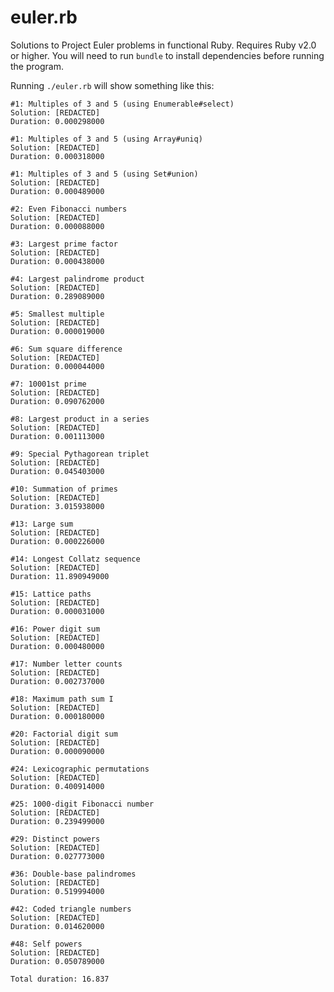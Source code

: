 euler.rb
========

Solutions to Project Euler problems in functional Ruby. Requires Ruby v2.0 or
higher. You will need to run `bundle` to install dependencies before running
the program.

Running `./euler.rb` will show something like this:

    #1: Multiples of 3 and 5 (using Enumerable#select)
    Solution: [REDACTED]
    Duration: 0.000298000

    #1: Multiples of 3 and 5 (using Array#uniq)
    Solution: [REDACTED]
    Duration: 0.000318000

    #1: Multiples of 3 and 5 (using Set#union)
    Solution: [REDACTED]
    Duration: 0.000489000

    #2: Even Fibonacci numbers
    Solution: [REDACTED]
    Duration: 0.000088000

    #3: Largest prime factor
    Solution: [REDACTED]
    Duration: 0.000438000

    #4: Largest palindrome product
    Solution: [REDACTED]
    Duration: 0.289089000

    #5: Smallest multiple
    Solution: [REDACTED]
    Duration: 0.000019000

    #6: Sum square difference
    Solution: [REDACTED]
    Duration: 0.000044000

    #7: 10001st prime
    Solution: [REDACTED]
    Duration: 0.090762000

    #8: Largest product in a series
    Solution: [REDACTED]
    Duration: 0.001113000

    #9: Special Pythagorean triplet
    Solution: [REDACTED]
    Duration: 0.045403000

    #10: Summation of primes
    Solution: [REDACTED]
    Duration: 3.015938000

    #13: Large sum
    Solution: [REDACTED]
    Duration: 0.000226000

    #14: Longest Collatz sequence
    Solution: [REDACTED]
    Duration: 11.890949000

    #15: Lattice paths
    Solution: [REDACTED]
    Duration: 0.000031000

    #16: Power digit sum
    Solution: [REDACTED]
    Duration: 0.000480000

    #17: Number letter counts
    Solution: [REDACTED]
    Duration: 0.002737000

    #18: Maximum path sum I
    Solution: [REDACTED]
    Duration: 0.000180000

    #20: Factorial digit sum
    Solution: [REDACTED]
    Duration: 0.000090000

    #24: Lexicographic permutations
    Solution: [REDACTED]
    Duration: 0.400914000

    #25: 1000-digit Fibonacci number
    Solution: [REDACTED]
    Duration: 0.239499000

    #29: Distinct powers
    Solution: [REDACTED]
    Duration: 0.027773000

    #36: Double-base palindromes
    Solution: [REDACTED]
    Duration: 0.519994000

    #42: Coded triangle numbers
    Solution: [REDACTED]
    Duration: 0.014620000

    #48: Self powers
    Solution: [REDACTED]
    Duration: 0.050789000

    Total duration: 16.837
